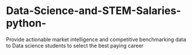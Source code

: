 # Data-Science-and-STEM-Salaries-python-
Provide actionable market intelligence and competitive benchmarking data to Data science students to select the best paying career

